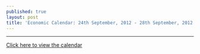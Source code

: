 ```yaml
---
published: true
layout: post
title: 'Economic Calendar: 24th September, 2012 - 28th September, 2012'
---
```


--------------------
<a href='/economic_calendar.pdf'>Click here to view the calendar</a>
